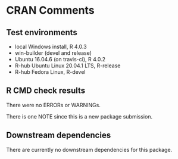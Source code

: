 # CRAN Comments 

## Test environments
* local Windows install, R 4.0.3
* win-builder (devel and release)
* Ubuntu 16.04.6 (on travis-ci), R 4.0.2
* R-hub Ubuntu Linux 20.04.1 LTS, R-release
* R-hub Fedora Linux, R-devel

## R CMD check results
There were no ERRORs or WARNINGs.

There is one NOTE since this is a new package submission.

## Downstream dependencies
There are currently no downstream dependencies for this package.